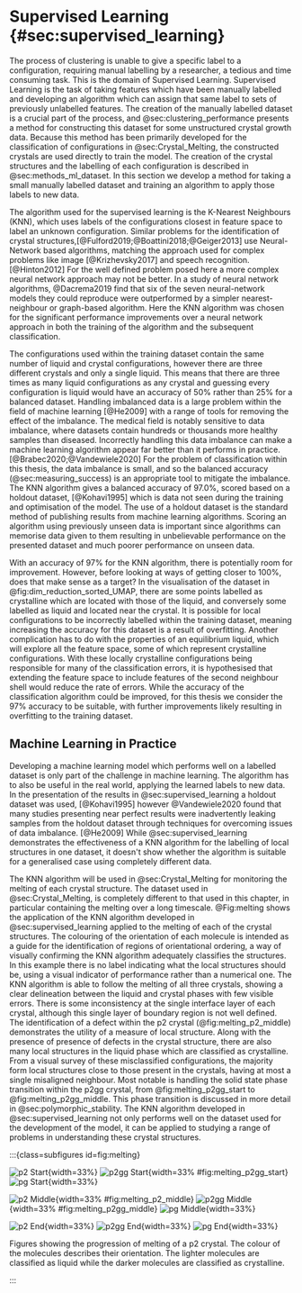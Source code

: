 # Supervised Learning {#sec:supervised_learning}

The process of clustering is unable to give a specific label to a configuration,
requiring manual labelling by a researcher,
a tedious and time consuming task.
This is the domain of Supervised Learning.
Supervised Learning is the task of taking features
which have been manually labelled
and developing an algorithm which can assign that same label
to sets of previously unlabelled features.
The creation of the manually labelled dataset
is a crucial part of the process,
and @sec:clustering_performance presents a method
for constructing this dataset for some unstructured crystal growth data.
Because this method has been primarily developed
for the classification of configurations in @sec:Crystal_Melting,
the constructed crystals are used directly to train the model.
The creation of the crystal structures and
the labelling of each configuration is described in @sec:methods_ml_dataset.
In this section we develop a method
for taking a small manually labelled dataset
and training an algorithm to apply those labels to new data.

The algorithm used for the supervised learning is
the K-Nearest Neighbours (KNN),
which uses labels of the configurations closest in feature space
to label an unknown configuration.
Similar problems for the identification of crystal structures,[@Fulford2019;@Boattini2018;@Geiger2013]
use Neural-Network based algorithms,
matching the approach used for complex problems
like image [@Krizhevsky2017] and speech recognition. [@Hinton2012]
For the well defined problem posed here
a more complex neural network approach may not be better.
In a study of neural network algorithms,
@Dacrema2019 find that six of the seven neural-network models they could reproduce
were outperformed by a simpler nearest-neighbour or graph-based algorithm.
Here the KNN algorithm was chosen for the significant performance
improvements over a neural network approach
in both the training of the algorithm
and the subsequent classification.

The configurations used within the training dataset contain
the same number of liquid and crystal configurations,
however there are three different crystals and only a single liquid.
This means that there are three times as many liquid configurations as any crystal
and guessing every configuration is liquid would have an accuracy of 50%
rather than 25% for a balanced dataset.
Handling imbalanced data is a large problem within the field of machine learning [@He2009]
with a range of tools for removing the effect of the imbalance.
The medical field is notably sensitive to data imbalance,
where datasets contain hundreds or thousands more healthy samples than diseased.
Incorrectly handling this data imbalance
can make a machine learning algorithm appear far better than
it performs in practice. [@Brabec2020;@Vandewiele2020]
For the problem of classification within this thesis,
the data imbalance is small,
and so the balanced accuracy (@sec:measuring_success)
is an appropriate tool to mitigate the imbalance.
The KNN algorithm gives a balanced accuracy of 97.0%,
scored based on a holdout dataset, [@Kohavi1995]
which is data not seen during the training and optimisation of the model.
The use of a holdout dataset
is the standard method of publishing results from machine learning algorithms.
Scoring an algorithm using previously unseen data
is important since algorithms can memorise data given to them
resulting in unbelievable performance on the presented dataset
and much poorer performance on unseen data.

With an accuracy of 97% for the KNN algorithm,
there is potentially room for improvement.
However, before looking at ways of getting closer to 100%,
does that make sense as a target?
In the visualisation of the dataset in @fig:dim_reduction_sorted_UMAP,
there are some points labelled as crystalline
which are located with those of the liquid,
and conversely some labelled as liquid and located near the crystal.
It is possible for local configurations
to be incorrectly labelled within the training dataset,
meaning increasing the accuracy for this dataset is a result of overfitting.
Another complication has to do with the properties of an equilibrium liquid,
which will explore all the feature space,
some of which represent crystalline configurations.
With these locally crystalline configurations being responsible for
many of the classification errors,
it is hypothesised that extending the feature space
to include features of the second neighbour shell
would reduce the rate of errors.
While the accuracy of the classification algorithm could be improved,
for this thesis we consider the 97% accuracy to be suitable,
with further improvements likely resulting in overfitting
to the training dataset.

## Machine Learning in Practice

Developing a machine learning model which performs well
on a labelled dataset
is only part of the challenge in machine learning.
The algorithm has to also be useful in the real world,
applying the learned labels to new data.
In the presentation of the results in @sec:supervised_learning
a holdout dataset was used, [@Kohavi1995]
however @Vandewiele2020 found that
many studies presenting near perfect results
were inadvertently leaking samples from the holdout dataset
through techniques for overcoming issues of data imbalance. [@He2009]
While @sec:supervised_learning demonstrates
the effectiveness of a KNN algorithm
for the labelling of local structures in one dataset,
it doesn't show whether the algorithm is suitable
for a generalised case using completely different data.

The KNN algorithm will be used in @sec:Crystal_Melting
for monitoring the melting of each crystal structure.
The dataset used in @sec:Crystal_Melting,
is completely different to that used in this chapter,
in particular containing the melting over a long timescale.
@Fig:melting shows the application of the KNN algorithm
developed in @sec:supervised_learning applied to
the melting of each of the crystal structures.
The colouring of the orientation of each molecule
is intended as a guide
for the identification of regions of orientational ordering,
a way of visually confirming the KNN algorithm
adequately classifies the structures.
In this example there is no label indicating
what the local structures should be,
using a visual indicator of performance
rather than a numerical one.
The KNN algorithm is able to follow the melting of all three crystals,
showing a clear delineation between
the liquid and crystal phases with few visible errors.
There is some inconsistency at the single interface layer of each crystal,
although this single layer of boundary region is not well defined.
The identification of a defect within the p2 crystal (@fig:melting_p2_middle)
demonstrates the utility of a measure of local structure.
Along with the presence of presence of defects in the crystal structure,
there are also many local structures in the liquid phase
which are classified as crystalline.
From a visual survey of these misclassified configurations,
the majority form local structures close to those present in the crystals,
having at most a single misaligned neighbour.
Most notable
is handling the solid state phase transition within the p2gg crystal,
from @fig:melting_p2gg_start to @fig:melting_p2gg_middle.
This phase transition is discussed in more detail in @sec:polymorphic_stability.
The KNN algorithm developed in @sec:supervised_learning not only performs well
on the dataset used for the development of the model,
it can be applied to studying a range of problems
in understanding these crystal structures.

:::{class=subfigures id=fig:melting}

![p2 Start](../Projects/Crystal_Melting/figures/ml_demo_trimer_p2_9.svg){width=33%}
![p2gg Start](../Projects/Crystal_Melting/figures/ml_demo_trimer_p2gg_9.svg){width=33% #fig:melting_p2gg_start}
![pg Start](../Projects/Crystal_Melting/figures/ml_demo_trimer_pg_9.svg){width=33%}

![p2 Middle](../Projects/Crystal_Melting/figures/ml_demo_trimer_p2_1499.svg){width=33% #fig:melting_p2_middle}
![p2gg Middle](../Projects/Crystal_Melting/figures/ml_demo_trimer_p2gg_1499.svg){width=33% #fig:melting_p2gg_middle}
![pg Middle](../Projects/Crystal_Melting/figures/ml_demo_trimer_pg_1499.svg){width=33%}

![p2 End](../Projects/Crystal_Melting/figures/ml_demo_trimer_p2_2999.svg){width=33%}
![p2gg End](../Projects/Crystal_Melting/figures/ml_demo_trimer_p2gg_2999.svg){width=33%}
![pg End](../Projects/Crystal_Melting/figures/ml_demo_trimer_pg_2999.svg){width=33%}

Figures showing the progression of melting of a p2 crystal.
The colour of the molecules describes their orientation.
The lighter molecules are classified as liquid while
the darker molecules are classified as crystalline.

:::
